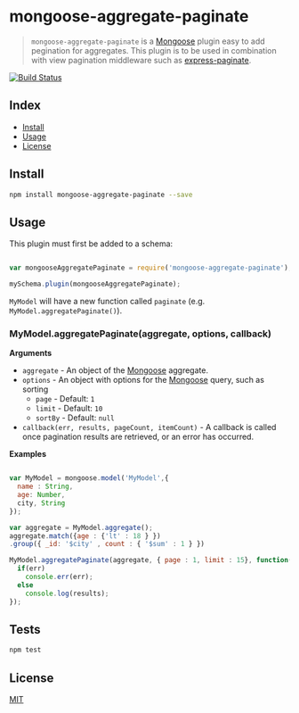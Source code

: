 # mongoose-aggregate-paginate

> `mongoose-aggregate-paginate` is a [Mongoose][mongoose] plugin easy to add pegination for aggregates.  This plugin is to be used in combination with view pagination middleware such as [express-paginate](https://github.com/niftylettuce/express-paginate).   

[![Build Status](https://travis-ci.org/Maheshkumar-Kakade/mongoose-aggregate-paginate.svg?branch=master)](https://travis-ci.org/Maheshkumar-Kakade/mongoose-aggregate-paginate)

## Index
* [Install](#install)
* [Usage](#usage)
* [License](#license)

## Install

```bash
npm install mongoose-aggregate-paginate --save
```
## Usage

This plugin must first be added to a schema:

```js

var mongooseAggregatePaginate = require('mongoose-aggregate-paginate');

mySchema.plugin(mongooseAggregatePaginate);

```

`MyModel` will have a new function called `paginate` (e.g. `MyModel.aggregatePaginate()`).

### MyModel.aggregatePaginate(aggregate, options, callback)

**Arguments**

* `aggregate` - An object of the [Mongoose][mongoose] aggregate.
* `options` - An object with options for the [Mongoose][mongoose] query, such as sorting
  - `page` - Default: `1`
  - `limit` - Default: `10`
  - `sortBy` - Default: `null`
* `callback(err, results, pageCount, itemCount)` - A callback is called once pagination results are retrieved, or an error has occurred.

**Examples**

```js

var MyModel = mongoose.model('MyModel',{
  name : String,
  age: Number,
  city, String
});

var aggregate = MyModel.aggregate();
aggregate.match({age : {'lt' : 18 } })
.group({ _id: '$city' , count : { '$sum' : 1 } })

MyModel.aggregatePaginate(aggregate, { page : 1, limit : 15}, function(err, results, pageCount, count) {
  if(err) 
    console.err(err);
  else 
    console.log(results);
});

```
## Tests

```js
npm test
```
## License
[MIT][license-url]

[mongoose]: http://mongoosejs.com
[license-image]: http://img.shields.io/badge/license-MIT-blue.svg?style=flat
[license-url]: LICENSE
